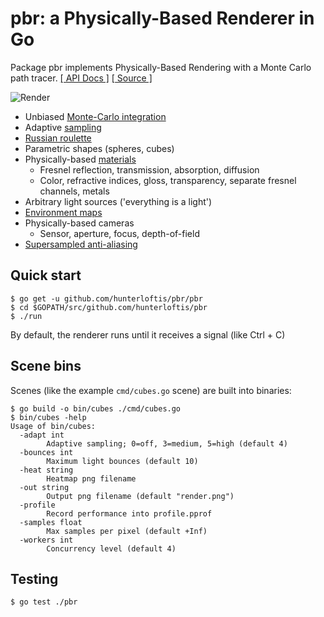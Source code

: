 # pbr: a Physically-Based Renderer in Go

Package pbr implements Physically-Based Rendering with a Monte Carlo path tracer.
[[ API Docs ]](https://godoc.org/github.com/hunterloftis/pbr/pbr)
[[ Source ]](https://github.com/hunterloftis/pbr)

![Render](https://user-images.githubusercontent.com/364501/27998485-ff50ece2-64dd-11e7-861b-a8fb336d6e50.png)

- Unbiased [Monte-Carlo integration](https://en.wikipedia.org/wiki/Monte_Carlo_integration)
- Adaptive [sampling](https://renderman.pixar.com/resources/RenderMan_20/risSampling.html)
- [Russian roulette](https://computergraphics.stackexchange.com/questions/2316/is-russian-roulette-really-the-answer)
- Parametric shapes (spheres, cubes)
- Physically-based [materials](https://www.marmoset.co/posts/basic-theory-of-physically-based-rendering/)
  - Fresnel reflection, transmission, absorption, diffusion
  - Color, refractive indices, gloss, transparency, separate fresnel channels, metals
- Arbitrary light sources ('everything is a light')
- [Environment maps](http://gl.ict.usc.edu/Data/HighResProbes/)
- Physically-based cameras
  - Sensor, aperture, focus, depth-of-field
- [Supersampled anti-aliasing](https://en.wikipedia.org/wiki/Supersampling)

## Quick start

```
$ go get -u github.com/hunterloftis/pbr/pbr
$ cd $GOPATH/src/github.com/hunterloftis/pbr
$ ./run
```

By default, the renderer runs until it receives a signal (like Ctrl + C)

## Scene bins

Scenes (like the example `cmd/cubes.go` scene) are built into binaries:

```
$ go build -o bin/cubes ./cmd/cubes.go
$ bin/cubes -help
Usage of bin/cubes:
  -adapt int
    	Adaptive sampling; 0=off, 3=medium, 5=high (default 4)
  -bounces int
    	Maximum light bounces (default 10)
  -heat string
    	Heatmap png filename
  -out string
    	Output png filename (default "render.png")
  -profile
    	Record performance into profile.pprof
  -samples float
    	Max samples per pixel (default +Inf)
  -workers int
    	Concurrency level (default 4)
```

## Testing

```
$ go test ./pbr
```